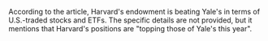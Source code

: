 According to the article, Harvard's endowment is beating Yale's in terms of U.S.-traded stocks and ETFs. The specific details are not provided, but it mentions that Harvard's positions are "topping those of Yale's this year".